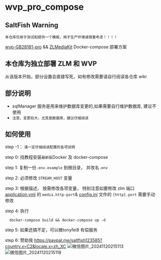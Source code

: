 # wvp_pro_compose

## SaltFish Warning

`本仓库仅用于测试和提供一个模板，用于生产环境请慎重考虑！！！！`

[wvp-GB28181-pro](https://github.com/648540858/wvp-GB28181-pro) && [ZLMediaKit](https://github.com/ZLMediaKit/ZLMediaKit) Docker-compose 部署方案

## 本仓库为独立部署 ZLM 和 WVP

从该版本开始，部分设置会直接写死，如有修改需要请自行阅读各仓库 wiki

## 部分说明

- sqlManager 服务是用来维护数据库变更的,如果需要自行维护数据库, 建议不使用
- `注意，变更较大，尤其是数据库，建议仔细阅读`

## 如何使用

step -1： `请一定仔细阅读配置的各项说明`

step 0: 找教程安装`最新版`Docker 及 docker-compose

step 1: 复制一份`.env.example` 到根目录， 并改名`.env`

step 2: 必须修改 `STREAM_HOST` 变量

step 3: 根据描述， 按需修改各项变量， 特别注意如要修改 zlm 端口 [application.yml](./config/wvp/application.yml) 的 `media.http-port`& [config.ini](./config/zlm/config.ini) 文件的 `[http].port` 需要手动修改

step 4: 执行

```shell
  docker-compose build && docker-compose up -d
```
step 5: 如果还搞不定，可以微tonyfei8 有偿服务

step 6: 赞助我
 https://paypal.me/saltfish123585?country.x=C2&locale.x=zh_XC
 ![微信图片_20241120215113](https://github.com/user-attachments/assets/756626d2-b04f-4dce-a3b8-33b58f761bdc)
 ![微信图片_20241120215118](https://github.com/user-attachments/assets/5bfa3841-80c6-4446-86d9-1e71b2be2263)


